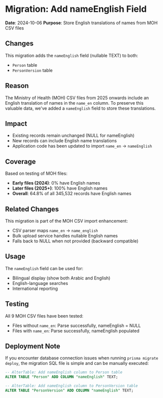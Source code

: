 # Migration: Add nameEnglish Field

**Date**: 2024-10-06
**Purpose**: Store English translations of names from MOH CSV files

## Changes

This migration adds the `nameEnglish` field (nullable TEXT) to both:
- `Person` table
- `PersonVersion` table

## Reason

The Ministry of Health (MOH) CSV files from 2025 onwards include an English translation of names in the `name_en` column. To preserve this valuable data, we've added a `nameEnglish` field to store these translations.

## Impact

- Existing records remain unchanged (NULL for nameEnglish)
- New records can include English name translations
- Application code has been updated to import `name_en` → `nameEnglish`

## Coverage

Based on testing of MOH files:
- **Early files (2024)**: 0% have English names
- **Later files (2025+)**: 100% have English names  
- **Overall**: 64.8% of all 345,532 records have English names

## Related Changes

This migration is part of the MOH CSV import enhancement:
- CSV parser maps `name_en` → `name_english`
- Bulk upload service handles nullable English names
- Falls back to NULL when not provided (backward compatible)

## Usage

The `nameEnglish` field can be used for:
- Bilingual display (show both Arabic and English)
- English-language searches
- International reporting

## Testing

All 9 MOH CSV files have been tested:
- Files without `name_en`: Parse successfully, nameEnglish = NULL
- Files with `name_en`: Parse successfully, nameEnglish populated

## Deployment Note

If you encounter database connection issues when running `prisma migrate deploy`, the migration SQL file is simple and can be manually executed:

```sql
-- AlterTable: Add nameEnglish column to Person table
ALTER TABLE "Person" ADD COLUMN "nameEnglish" TEXT;

-- AlterTable: Add nameEnglish column to PersonVersion table
ALTER TABLE "PersonVersion" ADD COLUMN "nameEnglish" TEXT;
```

